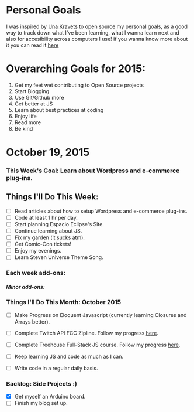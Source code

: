 Personal Goals
==============

I was inspired by [Una Kravets](http://www.twitter.com/una) to open source my personal goals, as a good way to track down what I've been learning, what I wanna learn next and also for accesibility across computers I use! if you wanna know more about it you can read it [here](http://una.im/personal-goals-guide/)


# Overarching Goals for 2015:
1. Get my feet wet contributing to Open Source projects
2. Start Blogging
3. Use Git/Github more
4. Get better at JS
5. Learn about best practices at coding
6. Enjoy life
7. Read more
8. Be kind

# October 19, 2015

### This Week's Goal: Learn about Wordpress and e-commerce plug-ins.

## Things I'll Do This Week:

- [ ] Read articles about how to setup Wordpress and e-commerce plug-ins.
- [ ] Code at least 1 hr per day.
- [ ] Start planning Espacio Eclipse's Site.
- [ ] Continue learning about JS.
- [ ] Fix my garden (it sucks atm).
- [ ] Get Comic-Con tickets!
- [ ] Enjoy my evenings.
- [ ] Learn Steven Universe Theme Song.

### Each week add-ons:

##### Minor add-ons:


### Things I'll Do This Month: October 2015
- [ ] Make Progress on Eloquent Javascript (currently learning Closures and Arrays better).
- [ ] Complete Twitch API FCC Zipline. Follow my progress [here](http://www.codepen.io/julianaramburu).
- [ ] Complete Treehouse Full-Stack JS course. Follow my progress [here](http://www.teamtreehouse.com/julianaramburu).
- [ ] Keep learning JS and code as much as I can.
- [ ] Write code in a regular daily basis.


### Backlog: Side Projects :)
- [x] Get myself an Arduino board.
- [ ] Finish my blog set up.
